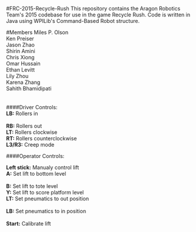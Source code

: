 #FRC-2015-Recycle-Rush
This repository contains the Aragon Robotics Team's 2015 codebase for use in the game Recycle Rush. Code is written in Java using WPILib's Command-Based Robot structure.

#Members
Miles P. Olson  
Ken Preiser  
Jason Zhao  
Shirin Amini  
Chris Xiong  
Omar Hussain  
Ethan Levitt  
Lily Zhou  
Karena Zhang  
Sahith Bhamidipati
<br><br><br>
####Driver Controls:  
<b>LB:</b> Rollers in  
<br><b>RB:</b> Rollers out
<br><b>LT:</b> Rollers clockwise
<br><b>RT:</b> Rollers counterclockwise
<br><b>L3/R3:</b> Creep mode 

####Operator Controls:

<b>Left stick:</b> Manualy control lift
<br><b>A:</b> Set lift to bottom level  
<br><b>B:</b> Set lift to tote level
<br><b>Y:</b> Set lift to score platform level
<br><b>LT:</b> Set pneumatics to out position  
<br><b>LB:</b> Set pneumatics to in position  
<br><b>Start:</b> Calibrate lift
